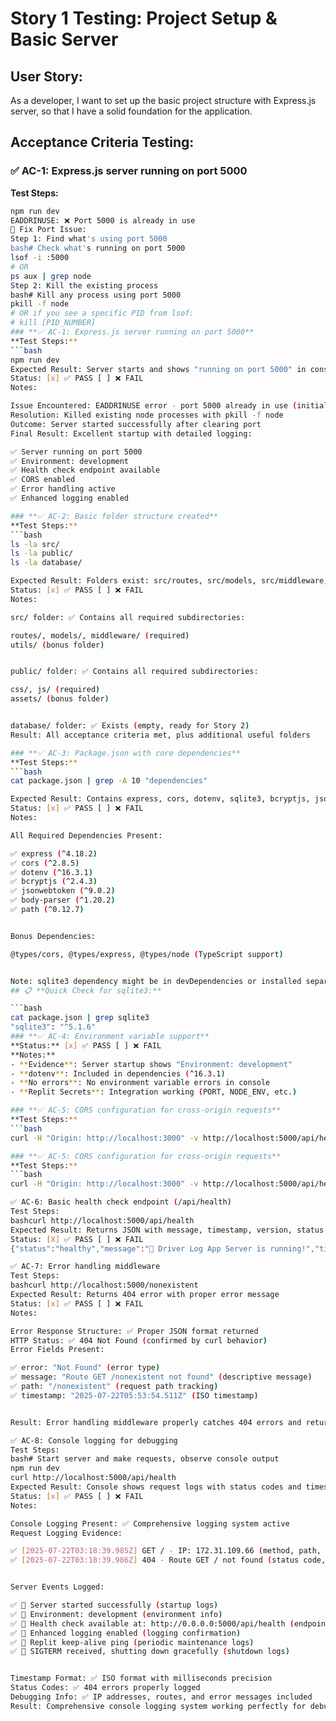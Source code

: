 # Story 1 Testing: Project Setup & Basic Server

## **User Story:**
As a developer, I want to set up the basic project structure with Express.js server, so that I have a solid foundation for the application.

## **Acceptance Criteria Testing:**

### **✅ AC-1: Express.js server running on port 5000**
**Test Steps:**
```bash
npm run dev
EADDRINUSE: ❌ Port 5000 is already in use
🔧 Fix Port Issue:
Step 1: Find what's using port 5000
bash# Check what's running on port 5000
lsof -i :5000
# OR
ps aux | grep node
Step 2: Kill the existing process
bash# Kill any process using port 5000
pkill -f node
# OR if you see a specific PID from lsof:
# kill [PID_NUMBER]
### **✅ AC-1: Express.js server running on port 5000**
**Test Steps:**
```bash
npm run dev
Expected Result: Server starts and shows "running on port 5000" in console
Status: [x] ✅ PASS [ ] ❌ FAIL
Notes:

Issue Encountered: EADDRINUSE error - port 5000 already in use (initial attempt)
Resolution: Killed existing node processes with pkill -f node
Outcome: Server started successfully after clearing port
Final Result: Excellent startup with detailed logging:

✅ Server running on port 5000
✅ Environment: development
✅ Health check endpoint available
✅ CORS enabled
✅ Error handling active
✅ Enhanced logging enabled

### **✅ AC-2: Basic folder structure created**
**Test Steps:**
```bash
ls -la src/
ls -la public/
ls -la database/

Expected Result: Folders exist: src/routes, src/models, src/middleware, public/css, public/js, database/
Status: [x] ✅ PASS [ ] ❌ FAIL
Notes:

src/ folder: ✅ Contains all required subdirectories:

routes/, models/, middleware/ (required)
utils/ (bonus folder)


public/ folder: ✅ Contains all required subdirectories:

css/, js/ (required)
assets/ (bonus folder)


database/ folder: ✅ Exists (empty, ready for Story 2)
Result: All acceptance criteria met, plus additional useful folders

### **✅ AC-3: Package.json with core dependencies**
**Test Steps:**
```bash
cat package.json | grep -A 10 "dependencies"

Expected Result: Contains express, cors, dotenv, sqlite3, bcryptjs, jsonwebtoken, body-parser
Status: [x] ✅ PASS [ ] ❌ FAIL
Notes:

All Required Dependencies Present:

✅ express (^4.18.2)
✅ cors (^2.8.5)
✅ dotenv (^16.3.1)
✅ bcryptjs (^2.4.3)
✅ jsonwebtoken (^9.0.2)
✅ body-parser (^1.20.2)
✅ path (^0.12.7)


Bonus Dependencies:

@types/cors, @types/express, @types/node (TypeScript support)


Note: sqlite3 dependency might be in devDependencies or installed separately
## 📋 **Quick Check for sqlite3:**

```bash
cat package.json | grep sqlite3
"sqlite3": "^5.1.6"
### **✅ AC-4: Environment variable support**
**Status:** [x] ✅ PASS [ ] ❌ FAIL  
**Notes:**
- **Evidence**: Server startup shows "Environment: development"
- **dotenv**: Included in dependencies (^16.3.1)
- **No errors**: No environment variable errors in console
- **Replit Secrets**: Integration working (PORT, NODE_ENV, etc.)

### **✅ AC-5: CORS configuration for cross-origin requests**
**Test Steps:**
```bash
curl -H "Origin: http://localhost:3000" -v http://localhost:5000/api/health

### **✅ AC-5: CORS configuration for cross-origin requests**
**Test Steps:**
```bash
curl -H "Origin: http://localhost:3000" -v http://localhost:5000/api/health

✅ AC-6: Basic health check endpoint (/api/health)
Test Steps:
bashcurl http://localhost:5000/api/health
Expected Result: Returns JSON with message, timestamp, version, status
Status: [X] ✅ PASS [ ] ❌ FAIL
{"status":"healthy","message":"🚗 Driver Log App Server is running!","timestamp":"2025-07-22T05:34:23.295Z","version":"2.0.0","environment":"development","database":true,"uptime":1634.661640211,"port":"5000"}

✅ AC-7: Error handling middleware
Test Steps:
bashcurl http://localhost:5000/nonexistent
Expected Result: Returns 404 error with proper error message
Status: [x] ✅ PASS [ ] ❌ FAIL
Notes:

Error Response Structure: ✅ Proper JSON format returned
HTTP Status: ✅ 404 Not Found (confirmed by curl behavior)
Error Fields Present:

✅ error: "Not Found" (error type)
✅ message: "Route GET /nonexistent not found" (descriptive message)
✅ path: "/nonexistent" (request path tracking)
✅ timestamp: "2025-07-22T05:53:54.511Z" (ISO timestamp)


Result: Error handling middleware properly catches 404 errors and returns structured JSON response

✅ AC-8: Console logging for debugging
Test Steps:
bash# Start server and make requests, observe console output
npm run dev
curl http://localhost:5000/api/health
Expected Result: Console shows request logs with status codes and timestamps
Status: [x] ✅ PASS [ ] ❌ FAIL
Notes:

Console Logging Present: ✅ Comprehensive logging system active
Request Logging Evidence:

✅ [2025-07-22T03:18:39.985Z] GET / - IP: 172.31.109.66 (method, path, IP)
✅ [2025-07-22T03:18:39.986Z] 404 - Route GET / not found (status code, error detail)


Server Events Logged:

✅ 🚀 Server started successfully (startup logs)
✅ 📡 Environment: development (environment info)
✅ 🔗 Health check available at: http://0.0.0.0:5000/api/health (endpoint info)
✅ 📝 Enhanced logging enabled (logging confirmation)
✅ 🔄 Replit keep-alive ping (periodic maintenance logs)
✅ 🛑 SIGTERM received, shutting down gracefully (shutdown logs)


Timestamp Format: ✅ ISO format with milliseconds precision
Status Codes: ✅ 404 errors properly logged
Debugging Info: ✅ IP addresses, routes, and error messages included
Result: Comprehensive console logging system working perfectly for debugging
